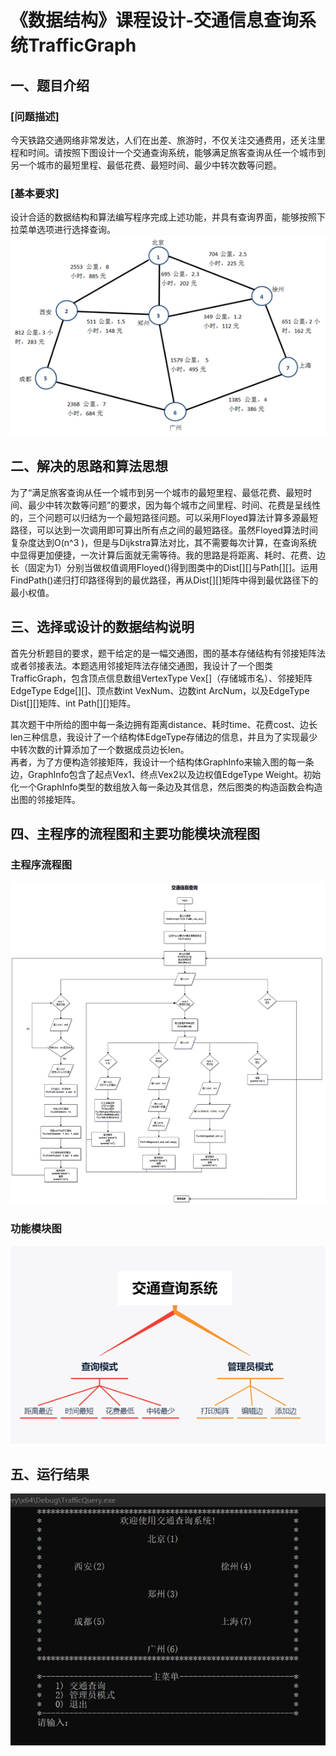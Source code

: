 # 《数据结构》课程设计-交通信息查询系统TrafficGraph

## 一、题目介绍

### [问题描述]

​今天铁路交通网络非常发达，人们在出差、旅游时，不仅关注交通费用，还关注里程和时间。请按照下图设计一个交通查询系统，能够满足旅客查询从任一个城市到另一个城市的最短里程、最低花费、最短时间、最少中转次数等问题。

### [基本要求]

​设计合适的数据结构和算法编写程序完成上述功能，并具有查询界面，能够按照下拉菜单选项进行选择查询。
![图片0](/photo/图片0.png)

## 二、解决的思路和算法思想

为了“满足旅客查询从任一个城市到另一个城市的最短里程、最低花费、最短时间、最少中转次数等问题”的要求，因为每个城市之间里程、时间、花费是呈线性的，三个问题可以归结为一个最短路径问题。可以采用Floyed算法计算多源最短路径，可以达到一次调用即可算出所有点之间的最短路径。虽然Floyed算法时间复杂度达到O(n^3 )，但是与Dijkstra算法对比，其不需要每次计算，在查询系统中显得更加便捷，一次计算后面就无需等待。我的思路是将距离、耗时、花费、边长（固定为1）分别当做权值调用Floyed()得到图类中的Dist[][]与Path[][]。运用FindPath()递归打印路径得到的最优路径，再从Dist[][]矩阵中得到最优路径下的最小权值。

## 三、选择或设计的数据结构说明

首先分析题目的要求，题干给定的是一幅交通图，图的基本存储结构有邻接矩阵法或者邻接表法。本题选用邻接矩阵法存储交通图，我设计了一个图类TrafficGraph，包含顶点信息数组VertexType Vex[]（存储城市名）、邻接矩阵EdgeType Edge[][]、顶点数int VexNum、边数int ArcNum，以及EdgeType Dist[][]矩阵、int Path[][]矩阵。   

其次题干中所给的图中每一条边拥有距离distance、耗时time、花费cost、边长len三种信息，我设计了一个结构体EdgeType存储边的信息，并且为了实现最少中转次数的计算添加了一个数据成员边长len。   
​
再者，为了方便构造邻接矩阵，我设计一个结构体GraphInfo来输入图的每一条边，GraphInfo包含了起点Vex1、终点Vex2以及边权值EdgeType Weight。初始化一个GraphInfo类型的数组放入每一条边及其信息，然后图类的构造函数会构造出图的邻接矩阵。

## 四、主程序的流程图和主要功能模块流程图

### 主程序流程图
![图片2](/photo/图片2.png)

### 功能模块图
![图片3](/photo/图片3.png)

## 五、运行结果
![图片1](/photo/图片1.png)